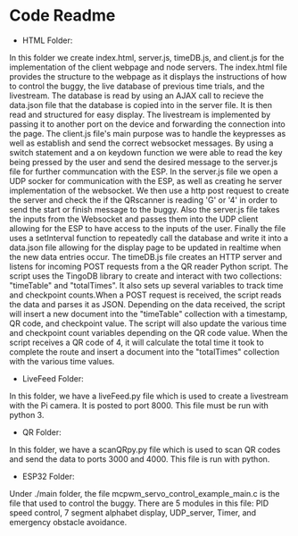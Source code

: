 # Code Readme

- HTML Folder:

In this folder we create index.html, server.js, timeDB.js, and client.js for the implementation of the client webpage and node servers. The index.html file provides the structure to the webpage as it displays the instructions of how to control the buggy, the live database of previous time trials, and the livestream. The database is read by using an AJAX call to recieve the data.json file that the database is copied into in the server file. It is then read and structured for easy display. The livestream is implemented by passing it to another port on the device and forwarding the connection into the page. The client.js file's main purpose was to handle the keypresses as well as establish and send the correct websocket messages. By using a switch statement and a on keydown function we were able to read the key being pressed by the user and send the desired message to the server.js file for further communcation with the ESP. In the server.js file we open a UDP socker for communication with the ESP, as well as creating he server implementation of the websocket. We then use a http post request to create the server and check the if the QRscanner is reading 'G' or '4' in order to send the start or finish message to the buggy. Also the server.js file takes the inputs from the Websocket and passes them into the UDP client allowing for the ESP to have access to the inputs of the user. Finally the file uses a setInterval function to repeatedly call the database and write it into a data.json file allowing for the display page to be updated in realtime when the new data entries occur. The timeDB.js file creates an HTTP server  and listens for incoming POST requests from a the QR reader Python script. The script uses the TingoDB library to create and interact with two collections: "timeTable" and "totalTimes". It also sets up several variables to track time and checkpoint counts.When a POST request is received, the script reads the data and parses it as JSON. Depending on the data received, the script will insert a new document into the "timeTable" collection with a timestamp, QR code, and checkpoint value. The script will also update the various time and checkpoint count variables depending on the QR code value. When the script receives a QR code of 4, it will calculate the total time it took to complete the route and insert a document into the "totalTimes" collection with the various time values.

- LiveFeed Folder:

In this folder, we have a liveFeed.py file which is used to create a livestream with the Pi camera. It is posted to port 8000. This file must be run with python 3.

- QR Folder:

In this folder, we have a scanQRpy.py file which is used to scan QR codes and send the data to ports 3000 and 4000. This file is run with python.

- ESP32 Folder:

Under ./main folder, the file mcpwm_servo_control_example_main.c is the file that used to control the buggy. There are 5 modules in this file: PID speed control, 7 segment alphabet display, UDP_server, Timer, and emergency obstacle avoidance.
